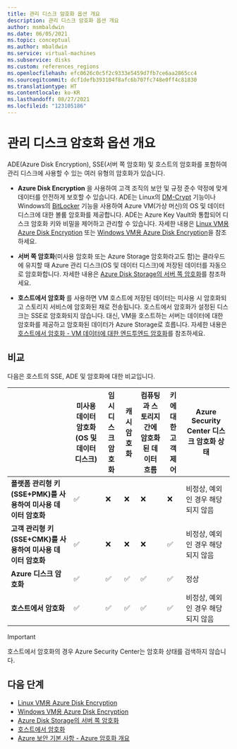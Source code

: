 ```yaml
---
title: 관리 디스크 암호화 옵션 개요
description: 관리 디스크 암호화 옵션 개요
author: msmbaldwin
ms.date: 06/05/2021
ms.topic: conceptual
ms.author: mbaldwin
ms.service: virtual-machines
ms.subservice: disks
ms.custom: references_regions
ms.openlocfilehash: efc0626c0c5f2c9333e5459d7fb7ce6aa2865cc4
ms.sourcegitcommit: dcf1defb393104f8afc6b707fc748e0ff4c81830
ms.translationtype: HT
ms.contentlocale: ko-KR
ms.lasthandoff: 08/27/2021
ms.locfileid: "123105186"
---
```

# <a name="overview-of-managed-disk-encryption-options"></a>관리 디스크 암호화 옵션 개요

ADE(Azure Disk Encryption), SSE(서버 쪽 암호화) 및 호스트의 암호화를 포함하여 관리 디스크에 사용할 수 있는 여러 유형의 암호화가 있습니다.

- **Azure Disk Encryption** 을 사용하여 고객 조직의 보안 및 규정 준수 약정에 맞게 데이터를 안전하게 보호할 수 있습니다. ADE는 Linux의 [DM-Crypt](https://wikipedia.org/wiki/Dm-crypt) 기능이나 Windows의 [BitLocker](https://wikipedia.org/wiki/BitLocker) 기능을 사용하여 Azure VM(가상 머신)의 OS 및 데이터 디스크에 대한 볼륨 암호화를 제공합니다. ADE는 Azure Key Vault와 통합되어 디스크 암호화 키와 비밀을 제어하고 관리할 수 있습니다.  자세한 내용은 [Linux VM용 Azure Disk Encryption](./linux/disk-encryption-overview.md) 또는 [Windows VM용 Azure Disk Encryption](./windows/disk-encryption-overview.md)을 참조하세요.

- **서버 쪽 암호화**(미사용 암호화 또는 Azure Storage 암호화라고도 함)는 클라우드에 유지할 때 Azure 관리 디스크(OS 및 데이터 디스크)에 저장된 데이터를 자동으로 암호화합니다.  자세한 내용은 [Azure Disk Storage의 서버 쪽 암호화](./disk-encryption.md)를 참조하세요.

- **호스트에서 암호화** 를 사용하면 VM 호스트에 저장된 데이터는 미사용 시 암호화되고 스토리지 서비스에 암호화된 채로 전송됩니다. 호스트에서 암호화가 설정된 디스크는 SSE로 암호화되지 않습니다. 대신, VM을 호스트하는 서버는 데이터에 대한 암호화를 제공하고 암호화된 데이터가 Azure Storage로 흐릅니다. 자세한 내용은 [호스트에서 암호화 - VM 데이터에 대한 엔드투엔드 암호화](./disk-encryption.md#encryption-at-host---end-to-end-encryption-for-your-vm-data)를 참조하세요.

## <a name="comparison"></a>비교

다음은 호스트의 SSE, ADE 및 암호화에 대한 비교입니다.

| | 미사용 데이터 암호화(OS 및 데이터 디스크) | 임시 디스크 암호화 | 캐시 암호화 | 컴퓨팅과 스토리지 간에 암호화된 데이터 흐름 | 키에 대한 고객 제어 | Azure Security Center 디스크 암호화 상태 |
|--|--|--|--|--|--|--|
| **플랫폼 관리형 키(SSE+PMK)를 사용하여 미사용 데이터 암호화** | &#x2705; | &#10060; | &#10060; | &#10060; | &#10060; | 비정상, 예외인 경우 해당되지 않음 |
| **고객 관리형 키(SSE+CMK)를 사용하여 미사용 데이터 암호화** | &#x2705; | &#10060; | &#10060; | &#10060; | &#x2705; | 비정상, 예외인 경우 해당되지 않음 |
| **Azure 디스크 암호화** | &#x2705; | &#x2705; | &#x2705; | &#x2705; | &#x2705; | 정상 |
| **호스트에서 암호화**  | &#x2705; | &#x2705; | &#x2705; | &#x2705; | &#x2705; | 비정상, 예외인 경우 해당되지 않음 |

> [!Important]
> 호스트에서 암호화의 경우 Azure Security Center는 암호화 상태를 검색하지 않습니다.

## <a name="next-steps"></a>다음 단계

- [Linux VM용 Azure Disk Encryption](./linux/disk-encryption-overview.md)
- [Windows VM용 Azure Disk Encryption](./windows/disk-encryption-overview.md)
- [Azure Disk Storage의 서버 쪽 암호화](./disk-encryption.md)
- [호스트에서 암호화](./disk-encryption.md#encryption-at-host---end-to-end-encryption-for-your-vm-data)
- [Azure 보안 기본 사항 - Azure 암호화 개요](../security/fundamentals/encryption-overview.md)
